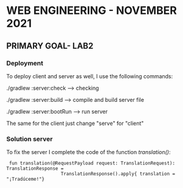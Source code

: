 # WEB ENGINEERING - NOVEMBER 2021 
## PRIMARY GOAL- LAB2

### Deployment
To deploy client and server as well, I use the following commands:

./gradlew :server:check --> checking

./gradlew :server:build --> compile and build server file 

./gradlew :server:bootRun --> run server

The same for the client just change "serve" for "client"

### Solution server

To fix the server I complete the code of the function *translation()*:
```
 fun translation(@RequestPayload request: TranslationRequest): TranslationResponse = 
                    TranslationResponse().apply{ translation = "¡Tradúceme!"}
```
